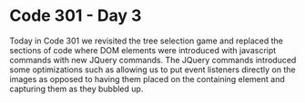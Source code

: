# Code 301 - Day 3

Today in Code 301 we revisited the tree selection game and replaced the sections of code where DOM elements were introduced with javascript commands with new JQuery commands. The JQuery commands introduced some optimizations such as allowing us to put event listeners directly on the images as opposed to having them placed on the containing element and capturing them as they bubbled up.
